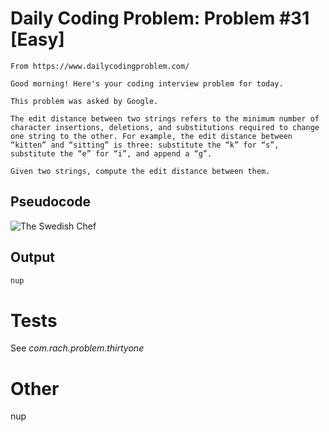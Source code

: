 # Daily Coding Problem: Problem #31 [Easy]

````
From https://www.dailycodingproblem.com/

Good morning! Here's your coding interview problem for today.

This problem was asked by Google.

The edit distance between two strings refers to the minimum number of character insertions, deletions, and substitutions required to change one string to the other. For example, the edit distance between “kitten” and “sitting” is three: substitute the “k” for “s”, substitute the “e” for “i”, and append a “g”.

Given two strings, compute the edit distance between them.
````

## Pseudocode

![The Swedish Chef](https://media.giphy.com/media/piMIi8MrgkJlS/giphy.gif)

## Output

````dtd
nup
````

# Tests

See *com.rach.problem.thirtyone*

# Other

nup

